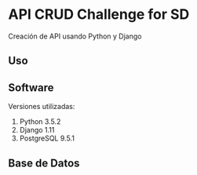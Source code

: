 # API CRUD Challenge for SD

Creación de API usando Python y Django

## Uso


## Software
Versiones utilizadas:

1. Python 3.5.2
2. Django 1.11
3. PostgreSQL 9.5.1

## Base de Datos

